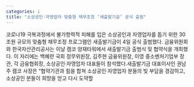 ```yaml
---
categories: i
title: "소상공인·자영업자 맞춤형 채무조정 ‘새출발기금’ 공식 출범"
---
```

코로나19 극복과정에서 불가항력적 피해를 입은 소상공인과 자영업자를 돕기 위한 30조원 규모의 맞춤형 채무조정 프로그램인 새출발기금이 4일 공식 출범했다. 금융위원회와 한국자산관리공사는 이날 캠코 양재타워에서 새출발기금 출범식 및 협약식을 개최했다. 이 자리에는 백혜련 국회 정무위원장, 김주현 금융위원장, 이영 중소벤처기업부 장관, 각 금융협회장, 소상공인·자영업자 대표들이 참석했다.새출발기금 대표이사인 권남주 캠코 사장은 “협약기관과 힘을 합쳐 소상공인·자영업자 분들의 빚 부담을 경감하고, 소상공인 분들이 희망을 얻고 다시 도약할